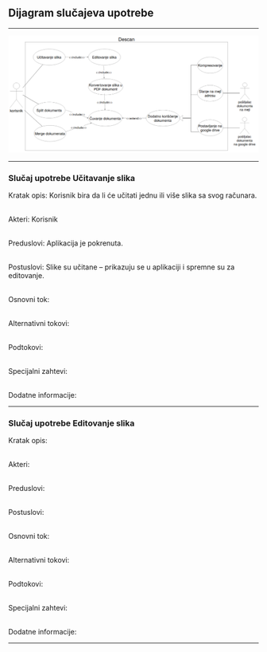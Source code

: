 ## Dijagram slučajeva upotrebe
___
![](dijagram_slucajeva_upotrebe.png) 
___

### Slučaj upotrebe Učitavanje slika
Kratak opis: Korisnik bira da li će učitati jednu ili više slika sa svog računara.

<br>Akteri: Korisnik

<br>Preduslovi: Aplikacija je pokrenuta.

<br>Postuslovi: Slike su učitane – prikazuju se u aplikaciji i spremne su za editovanje.

<br>Osnovni tok:

<br>Alternativni tokovi:

<br>Podtokovi:

<br>Specijalni zahtevi:

<br>Dodatne informacije:

___
### Slučaj upotrebe Editovanje slika
Kratak opis: 

<br>Akteri: 

<br>Preduslovi:

<br>Postuslovi:

<br>Osnovni tok:

<br>Alternativni tokovi:

<br>Podtokovi:

<br>Specijalni zahtevi:

<br>Dodatne informacije:
___

